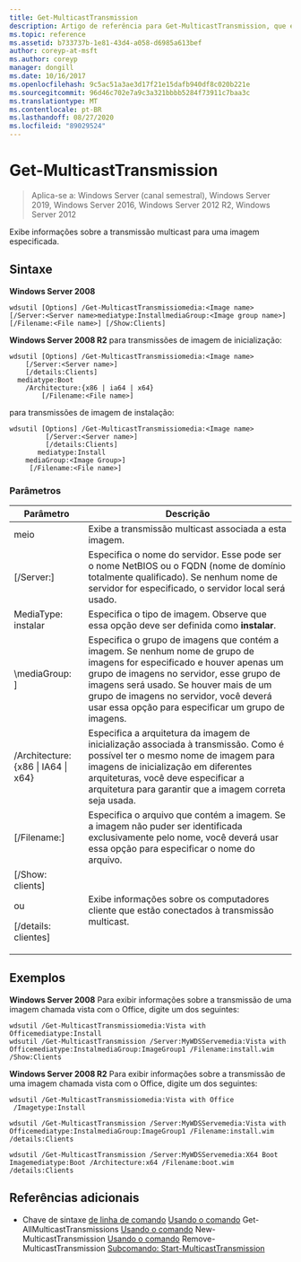 ```yaml
---
title: Get-MulticastTransmission
description: Artigo de referência para Get-MulticastTransmission, que exibe informações sobre a transmissão multicast para uma imagem especificada.
ms.topic: reference
ms.assetid: b733737b-1e81-43d4-a058-d6985a613bef
author: coreyp-at-msft
ms.author: coreyp
manager: dongill
ms.date: 10/16/2017
ms.openlocfilehash: 9c5ac51a3ae3d17f21e15dafb940df8c020b221e
ms.sourcegitcommit: 96d46c702e7a9c3a321bbbb5284f73911c7baa3c
ms.translationtype: MT
ms.contentlocale: pt-BR
ms.lasthandoff: 08/27/2020
ms.locfileid: "89029524"
---
```

# <a name="get-multicasttransmission"></a>Get-MulticastTransmission

> Aplica-se a: Windows Server (canal semestral), Windows Server 2019, Windows Server 2016, Windows Server 2012 R2, Windows Server 2012

Exibe informações sobre a transmissão multicast para uma imagem especificada.

## <a name="syntax"></a>Sintaxe
**Windows Server 2008**
```
wdsutil [Options] /Get-MulticastTransmissiomedia:<Image name> [/Server:<Server name>mediatype:InstallmediaGroup:<Image group name>]
[/Filename:<File name>] [/Show:Clients]
```
**Windows Server 2008 R2** para transmissões de imagem de inicialização:
```
wdsutil [Options] /Get-MulticastTransmissiomedia:<Image name>
    [/Server:<Server name>]
    [/details:Clients]
  mediatype:Boot
    /Architecture:{x86 | ia64 | x64}
        [/Filename:<File name>]
```
para transmissões de imagem de instalação:
```
wdsutil [Options] /Get-MulticastTransmissiomedia:<Image name>
         [/Server:<Server name>]
         [/details:Clients]
       mediatype:Install
    mediaGroup:<Image Group>]
     [/Filename:<File name>]
```
### <a name="parameters"></a>Parâmetros
|Parâmetro|Descrição|
|-------|--------|
meio<Image name>|Exibe a transmissão multicast associada a esta imagem.|
|[/Server:<Server name>]|Especifica o nome do servidor. Esse pode ser o nome NetBIOS ou o FQDN (nome de domínio totalmente qualificado). Se nenhum nome de servidor for especificado, o servidor local será usado.|
MediaType: instalar|Especifica o tipo de imagem. Observe que essa opção deve ser definida como **instalar**.|
|\mediaGroup: <Image group name> ]|Especifica o grupo de imagens que contém a imagem. Se nenhum nome de grupo de imagens for especificado e houver apenas um grupo de imagens no servidor, esse grupo de imagens será usado. Se houver mais de um grupo de imagens no servidor, você deverá usar essa opção para especificar um grupo de imagens.|
|/Architecture: {x86 &#124; IA64 &#124; x64}|Especifica a arquitetura da imagem de inicialização associada à transmissão. Como é possível ter o mesmo nome de imagem para imagens de inicialização em diferentes arquiteturas, você deve especificar a arquitetura para garantir que a imagem correta seja usada.|
|[/Filename:<File name>]|Especifica o arquivo que contém a imagem. Se a imagem não puder ser identificada exclusivamente pelo nome, você deverá usar essa opção para especificar o nome do arquivo.|
|[/Show: clients]<p>ou<p>[/details: clientes]|Exibe informações sobre os computadores cliente que estão conectados à transmissão multicast.|
## <a name="examples"></a>Exemplos
**Windows Server 2008** Para exibir informações sobre a transmissão de uma imagem chamada vista com o Office, digite um dos seguintes:
```
wdsutil /Get-MulticastTransmissiomedia:Vista with Officemediatype:Install
wdsutil /Get-MulticastTransmission /Server:MyWDSServemedia:Vista with Officemediatype:InstalmediaGroup:ImageGroup1 /Filename:install.wim /Show:Clients
```
**Windows Server 2008 R2** Para exibir informações sobre a transmissão de uma imagem chamada vista com o Office, digite um dos seguintes:
```
wdsutil /Get-MulticastTransmissiomedia:Vista with Office
 /Imagetype:Install
```
```
wdsutil /Get-MulticastTransmission /Server:MyWDSServemedia:Vista with Officemediatype:InstalmediaGroup:ImageGroup1 /Filename:install.wim /details:Clients
```
```
wdsutil /Get-MulticastTransmission /Server:MyWDSServemedia:X64 Boot Imagemediatype:Boot /Architecture:x64 /Filename:boot.wim /details:Clients
```
## <a name="additional-references"></a>Referências adicionais
- Chave de sintaxe [de linha de comando](command-line-syntax-key.md) 
 [Usando o comando](using-the-get-allmulticasttransmissions-command.md) 
 Get-AllMulticastTransmissions [Usando o comando](using-the-new-multicasttransmission-command.md) 
 New-MulticastTransmission [Usando o comando](using-the-remove-multicasttransmission-command.md) 
 Remove-MulticastTransmission [Subcomando: Start-MulticastTransmission](subcommand-start-multicasttransmission.md)
